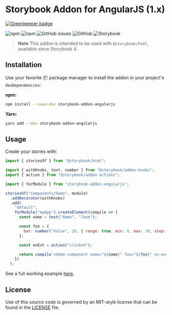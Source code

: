 # Storybook Addon for AngularJS (1.x)

[![Greenkeeper badge](https://badges.greenkeeper.io/titonobre/storybook-addon-angularjs.svg)](https://greenkeeper.io/)

![npm](https://img.shields.io/npm/v/storybook-addon-angularjs.svg)
![npm](https://img.shields.io/npm/dt/storybook-addon-angularjs.svg)
![GitHub issues](https://img.shields.io/github/issues/titonobre/storybook-addon-angularjs.svg)
![GitHub](https://img.shields.io/github/license/titonobre/storybook-addon-angularjs.svg)
![Storybook](https://img.shields.io/badge/storybook-4%2B-ff4785.svg)

> **Note**
> This addon is intended to be used with `@storybook/html`, available since Storybook 4.

## Installation

Use your favorite 📦 package manager to install the addon in your project's `devDependencies`:

**npm:**

```sh
npm install --save-dev storybook-addon-angularjs
```

**Yarn:**

```sh
yarn add --dev storybook-addon-angularjs
```

## Usage
Create your stories with:

```js
import { storiesOf } from "@storybook/html";

import { withKnobs, text, number } from "@storybook/addon-knobs";
import { action } from "@storybook/addon-actions";

import { forModule } from "storybook-addon-angularjs";

storiesOf("Components/Demo", module)
  .addDecorator(withKnobs)
  .add(
    "default",
    forModule("myApp").createElement(compile => {
      const name = text("Name", "Jane");

      const foo = {
        bar: number("Value", 20, { range: true, min: 0, max: 30, step: 1 })
      };

      const onEvt = action("clicked");

      return compile`<demo-component name="${name}" foo="${foo}" on-ev="${onEvt}(num, name)"></demo-component>`;
    })
  );
```

See a full working example [here](https://github.com/titonobre/storybook-addon-angularjs-example).

## License

Use of this source code is governed by an MIT-style license that can be found in the [LICENSE](LICENSE) file.

